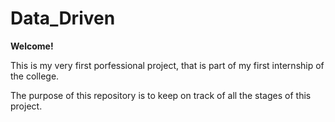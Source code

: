 # Data_Driven

**Welcome!**

This is my very first porfessional project, that is part of my first internship of the college.

The purpose of this repository is to keep on track of all the stages of this project.
